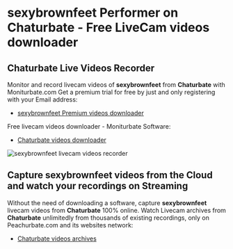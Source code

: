 # sexybrownfeet Performer on Chaturbate - Free LiveCam videos downloader

## Chaturbate Live Videos Recorder

Monitor and record livecam videos of **sexybrownfeet** from **Chaturbate** with Moniturbate.com
Get a premium trial for free by just and only registering with your Email address:
* [sexybrownfeet Premium videos downloader](https://moniturbate.com/request-demo-licence-key.html)

Free livecam videos downloader - Moniturbate Software:
* [Chaturbate videos downloader](https://moniturbate.com/moniturbate-download-software.html)

![sexybrownfeet livecam videos recorder](https://peachurnet.com/templates/moniturbate-software.png)


## Capture sexybrownfeet videos from the Cloud and watch your recordings on Streaming

Without the need of downloading a software, capture **sexybrownfeet** livecam videos from **Chaturbate** 100% online.
Watch Livecam archives from **Chaturbate** unlimitedly from thousands of existing recordings, only on Peachurbate.com and its websites network:
* [Chaturbate videos archives](https://peachurnet.com/)